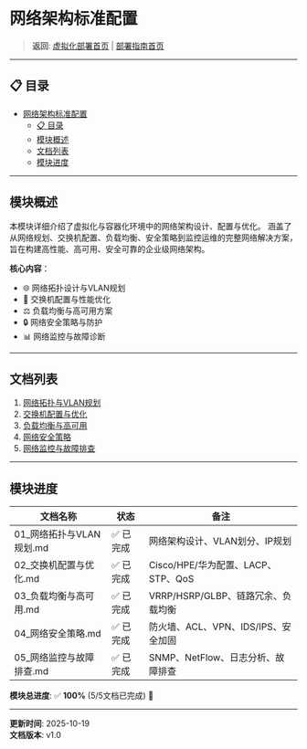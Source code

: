 # 网络架构标准配置

> **返回**: [虚拟化部署首页](../README.md) | [部署指南首页](../../00_索引导航/README.md)

---

## 📋 目录

- [网络架构标准配置](#网络架构标准配置)
  - [📋 目录](#-目录)
  - [模块概述](#模块概述)
  - [文档列表](#文档列表)
  - [模块进度](#模块进度)

---

## 模块概述

本模块详细介绍了虚拟化与容器化环境中的网络架构设计、配置与优化。
涵盖了从网络规划、交换机配置、负载均衡、安全策略到监控运维的完整网络解决方案，旨在构建高性能、高可用、安全可靠的企业级网络架构。

**核心内容**：

- 🌐 网络拓扑设计与VLAN规划
- 🔧 交换机配置与性能优化
- ⚖️ 负载均衡与高可用方案
- 🔒 网络安全策略与防护
- 📊 网络监控与故障诊断

---

## 文档列表

1. [网络拓扑与VLAN规划](01_网络拓扑与VLAN规划.md)
2. [交换机配置与优化](02_交换机配置与优化.md)
3. [负载均衡与高可用](03_负载均衡与高可用.md)
4. [网络安全策略](04_网络安全策略.md)
5. [网络监控与故障排查](05_网络监控与故障排查.md)

---

## 模块进度

| 文档名称 | 状态 | 备注 |
|---|---|---|
| 01_网络拓扑与VLAN规划.md | ✅ 已完成 | 网络架构设计、VLAN划分、IP规划 |
| 02_交换机配置与优化.md | ✅ 已完成 | Cisco/HPE/华为配置、LACP、STP、QoS |
| 03_负载均衡与高可用.md | ✅ 已完成 | VRRP/HSRP/GLBP、链路冗余、负载均衡 |
| 04_网络安全策略.md | ✅ 已完成 | 防火墙、ACL、VPN、IDS/IPS、安全加固 |
| 05_网络监控与故障排查.md | ✅ 已完成 | SNMP、NetFlow、日志分析、故障排查 |

**模块总进度**: ✅ **100%** (5/5文档已完成) 🎉

---

**更新时间**: 2025-10-19  
**文档版本**: v1.0
